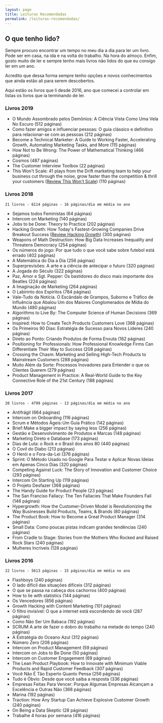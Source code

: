 ```yaml
---
layout: page
title: Leituras Recomendadas
permalink: /leituras-recomendadas/
---
```


## O que tenho lido?

Sempre procuro encontrar um tempo no meu dia a dia para ler um livro. Pode ser em casa, na ida e na volta do trabalho. Na hora do almoço. Enfim, gosto muito de ler e sempre tenho mais livros não lidos do que eu consigo ler em um ano. 

Acredito que dessa forma sempre tenho opções e novos conhecimentos que ainda estão ali para serem descobertos.

Aqui estão os livros que li desde 2016, ano que comecei a controlar em listas os livros que ia terminando de ler.

### Livros 2019
- O Mundo Assombrado pelos Demônios: A Ciência Vista Como Uma Vela No Escuro (512 páginas)
- Como fazer amigos e influenciar pessoas: O guia clássico e definitivo para relacionar-se com as pessoas (212 páginas)
- Become a Technical Marketer: A Guide to Working Faster, Accelerating Growth, Automating Marketing Tasks, and More (115 páginas)
- How Not to Be Wrong: The Power of Mathematical Thinking (466 páginas)
- Cosmos (487 páginas)
- The Customer Interview Toolbox (22 páginas)
- This Won't Scale: 41 plays from the Drift marketing team to help your business cut through the noise, grow faster than the competition & thrill your customers ([Review This Won't Scale](/this-wont-scale/)) (110 páginas)

### Livros 2018
```21 livros - 6114 páginas - 16 páginas/dia em média no ano```
- Sejamos todos Feministas (64 páginas)
- Intercom on Marketing (140 páginas)
- Jobs to be Done: Theory to Practice (202 páginas)
- Hacking Growth: How Today's Fastest-Growing Companies Drive Breakout Success ([Review Hacking Growth](https://www.felipebarbosa.me/hacking-growth/)) (300 páginas) 
- Weapons of Math Destruction: How Big Data Increases Inequality and Threatens Democracy (254 páginas)
- Os números do jogo: Por que tudo o que você sabe sobre futebol está errado (402 páginas)
- A Matemática do Dia a Dia (256 páginas)
- Superprevisões: A arte e a ciência de antecipar o futuro (320 páginas) 
- A Jogada do Século (322 páginas)
- Paz, Amor e Sgt. Pepper: Os bastidores do disco mais importante dos Beatles (224 páginas)
- A Imaginação de Marketing (264 páginas)
- O Labirinto dos Espíritos (784 páginas)
- Vale-Tudo da Notícia. O Escândalo de Grampos, Suborno e Tráfico de Influência que Abalou Um dos Maiores Conglomerados de Mídia do Mundo (480 páginas)
- Algorithms to Live By: The Computer Science of Human Decisions (369 páginas)
- Inspired: How to Create Tech Products Customers Love (368 páginas)
- Os Primeiros 90 Dias: Estratégia de Sucesso para Novos Líderes (240 páginas)
- Direto ao Ponto: Criando Produtos de Forma Enxuta (162 páginas)
- Positioning for Professionals: How Professional Knowledge Firms Can Differentiate Their Way to Success (208 páginas)
- Crossing the Chasm: Marketing and Selling High-Tech Products to Mainstream Customers (288 páginas)
- Muito Além da Sorte: Processos Inovadores para Entender o que os Clientes Querem (279 páginas)
- Product Management in Practice: A Real-World Guide to the Key Connective Role of the 21st Century (188 páginas)

### Livros 2017
```20 livros - 4799 páginas - 13 páginas/dia em média no ano```
- Antifrágil (664 páginas)
- Intercom on Onboarding (116 páginas)
- Scrum e Métodos Ágeis: Um Guia Prático (142 páginas)
- Brief: Make a bigger impact by saying less (256 páginas)
- Gestão e Desenvolvimento de Produtos e Marcas (148 páginas)
- Marketing Direto e Database (173 páginas)
- Dias de Luta: o Rock e o Brasil dos anos 80 (440 páginas)
- O Covil do Diabo (213 páginas)
- O Herói e o Fora-da-Lei (376 páginas)
- Sprint: O Método Usado no Google Para Testar e Aplicar Novas Ideias em Apenas Cinco Dias (320 páginas)
- Competing Against Luck: The Story of Innovation and Customer Choice (293 páginas)
- Intercom On Starting Up (119 páginas)
- O Projeto Desfazer (368 páginas)
- The Handy Guide for Product People (23 páginas)
- The San Franciso Fallacy: The Ten Fallacies That Make Founders Fail (146 páginas)
- Hypergrowth: How the Customer-Driven Model is Revolutionizing the Way Businesses Build Products, Teams, & Brands (80 páginas)
- The Product Book: How to Become a Great Product Manager (314 páginas)
- Small Data: Como poucas pistas indicam grandes tendências (240 páginas)
- From Cradle to Stage: Stories from the Mothers Who Rocked and Raised Rock Stars (240 páginas)
- Mulheres Incríveis (128 páginas)

### Livros 2016 
```22 livros - 5613 páginas - 15 páginas/dia em média no ano```
- Flashboys (240 páginas)
- O lado difícil das situações difíceis (312 páginas) 
- O que se passa na cabeça dos cachorros (400 páginas)
- How to lie with statistics (144 páginas)
- Os Vencedores (856 páginas)
- Growth Hacking with Content Marketing (101 páginas)
- O filtro invisível: O que a internet está escondendo de você (287 páginas)
- Como Não Ser Um Babaca (192 páginas)
- SCRUM: A arte de fazer o dobro do trabalho na metade do tempo (240 páginas)
- A Estratégia do Oceano Azul (312 páginas)
- Número Zero (208 páginas)
- Intercom on Product Management (59 páginas)
- Intercom on Jobs to Be Done (50 páginas)
- Intercom on Customer Engagement (69 páginas)
- The Lean Product Playbook: How to Innovate with Minimum Viable Products and Rapid Customer Feedback (307 páginas)
- Você Não É Tão Esperto Quanto Pensa (256 páginas)
- Tudo é Óbvio: Desde que você saiba a resposta (336 páginas)
- Empresas Feitas Para Vencer: Porque Algumas Empresas Alcançam a Excelência e Outras Não (368 páginas)
- Marina (192 páginas)
- Traction: How Any Startup Can Achieve Explosive Customer Growth (240 páginas)
- On Being a Data Skeptic (28 páginas)
- Trabalhe 4 horas por semana (416 páginas)
